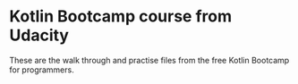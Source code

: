 # Kotlin Bootcamp course from Udacity #
 
These are the walk through and practise files from the free Kotlin Bootcamp for programmers.